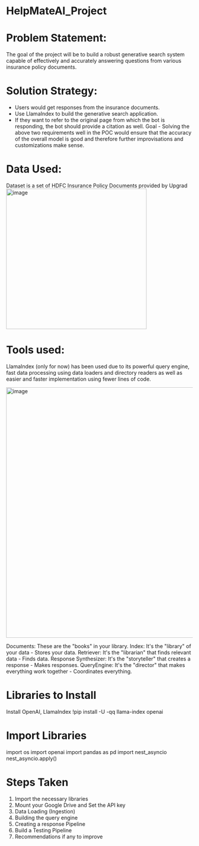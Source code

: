 # HelpMateAI_Project


# Problem Statement:
The goal of the project will be to build a robust generative search system capable of effectively and accurately answering questions from various insurance policy documents.

# Solution Strategy:
- Users would get responses from the insurance documents.
- Use LlamaIndex to build the generative search application.
- If they want to refer to the original page from which the bot is responding, the bot should provide a citation as well.
Goal - Solving the above two requirements well in the POC would ensure that the accuracy of the overall model is good and therefore further improvisations and customizations make sense.

# Data Used:
Dataset is a set of HDFC Insurance Policy Documents provided by Upgrad
<img width="379" alt="image" src="https://github.com/user-attachments/assets/cd01793b-6fd9-4c79-9fb7-db4117319bc2">

# Tools used: 
LlamaIndex (only for now) has been used due to its powerful query engine, fast data processing using data loaders and directory readers as well as easier and faster implementation using fewer lines of code.

<img width="676" alt="image" src="https://github.com/user-attachments/assets/37e626b2-4b6f-4b3e-bfd7-b283ceea52d6">

Documents: These are the "books" in your library.
Index: It's the "library" of your data - Stores your data.
Retriever: It's the "librarian" that finds relevant data - Finds data.
Response Synthesizer: It's the "storyteller" that creates a response - Makes responses.
QueryEngine: It's the "director" that makes everything work together - Coordinates everything.

# Libraries to Install
Install OpenAI, LlamaIndex
!pip install -U -qq llama-index openai

# Import Libraries
import os
import openai
import pandas as pd
import nest_asyncio
nest_asyncio.apply()

# Steps Taken
1. Import the necessary libraries
2. Mount your Google Drive and Set the API key
3. Data Loading (Ingestion)
4. Building the query engine
5. Creating a response Pipeline
6. Build a Testing Pipeline
7. Recommendations if any to improve
